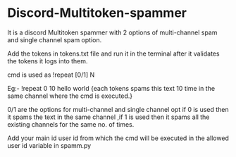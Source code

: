# Discord-Multitoken-spammer
It is a discord Multitoken spammer with 2 options of multi-channel spam and single channel spam option.

Add the tokens in tokens.txt file and run it in the terminal after it validates the tokens it logs into them.

cmd is used as !repeat [0/1] N <Your Message>

Eg:- !repeat 0 10 hello world {each tokens spams this text 10 time in the same channel where the cmd is executed.}

0/1 are the options for multi-channel and single channel opt if 0 is used then it spams the text in the same channel ,if 1 is used then it spams all the existing channels for the same no. of times.

Add your main id user id from which the cmd will be executed in the allowed user id variable in spamm.py
